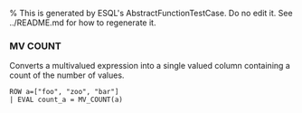 % This is generated by ESQL's AbstractFunctionTestCase. Do no edit it. See ../README.md for how to regenerate it.

### MV COUNT
Converts a multivalued expression into a single valued column containing a count of the number of values.

```esql
ROW a=["foo", "zoo", "bar"]
| EVAL count_a = MV_COUNT(a)
```
